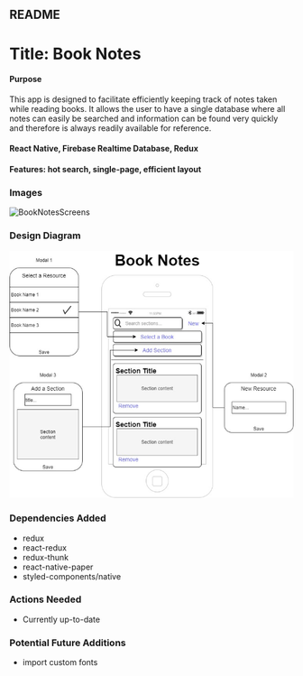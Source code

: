 ## README

# Title: Book Notes

#### Purpose

This app is designed to facilitate efficiently keeping track of notes taken while reading books. It allows the user to have a single database where all notes can easily be searched and information can be found very quickly and therefore is always readily available for reference.

#### React Native, Firebase Realtime Database, Redux

#### Features: hot search, single-page, efficient layout

### Images

![BookNotesScreens](https://user-images.githubusercontent.com/57548521/115157813-3c5a0c80-a059-11eb-9bf9-7bb176958039.png)

### Design Diagram

<img src="assets/Design%20Diagram.jpg">

### Dependencies Added

- redux
- react-redux
- redux-thunk
- react-native-paper
- styled-components/native

### Actions Needed

- Currently up-to-date

### Potential Future Additions

- import custom fonts
